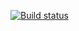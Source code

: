 [![Build status](https://ci.appveyor.com/api/projects/status/l94k3of78qfa45ve?svg=true)](https://ci.appveyor.com/project/CapriKorP/aqa-hw5-task1)